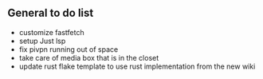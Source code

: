 ## General to do list
- customize fastfetch
- setup Just lsp
- fix pivpn running out of space
- take care of media box that is in the closet
- update rust flake template to use rust implementation from the new wiki
